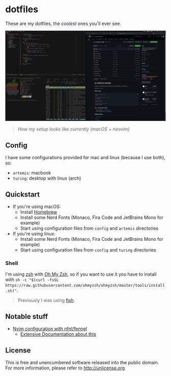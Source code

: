 # dotfiles

These are my dotfiles, the *coolest* ones you'll ever see.

![screenshot from workflow](docs/screenshot.png)
> *How my setup looks like currently (macOS + neovim)*

## Config
I have some configurations provided for mac and linux (because I use both), so:
- `artemis`: macbook
- `turing`: desktop with linux (arch)

## Quickstart
- If you're using macOS:
  - Install [Homebrew](https://brew.sh/)
  - Install some Nerd Fonts (Monaco, Fira Code and JetBrains Mono for example)
  - Start using configuration files from `config` and `artemis` directories
- If you're using linux:
  - Install some Nerd Fonts (Monaco, Fira Code and JetBrains Mono for example)
  - Start using configuration files from `config` and `turing` directories
 
### Shell
I'm using [zsh](https://www.zsh.org/) with [Oh My Zsh](https://ohmyz.sh/), so if you want to use it you have to install with `sh -c "$(curl -fsSL https://raw.githubusercontent.com/ohmyzsh/ohmyzsh/master/tools/install.sh)"`.
> Previously I was using [fish](https://fishshell.com/).

## Notable stuff
 - [Nvim configuration with nfnl/fennel](https://github.com/lanjoni/dotfiles/tree/master/config/nvim)
   - [Extensive Documentation about this](https://github.com/rafaeldelboni/cajus-nfnl)

## License
This is free and unencumbered software released into the public domain.  
For more information, please refer to <http://unlicense.org>
